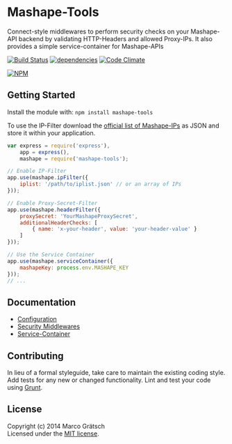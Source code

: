 # Mashape-Tools

Connect-style middlewares to perform security checks on your Mashape-API backend by validating HTTP-Headers and allowed Proxy-IPs. It also provides a simple service-container for Mashape-APIs

[![Build Status](https://secure.travis-ci.org/magdev/node-mashape-tools.png?branch=master)](http://travis-ci.org/magdev/node-mashape-tools)
[![dependencies](https://david-dm.org/magdev/node-mashape-tools.png)](https://david-dm.org/magdev/node-mashape-tools)
[![Code Climate](https://codeclimate.com/github/magdev/node-mashape-tools/badges/gpa.svg)](https://codeclimate.com/github/magdev/node-mashape-tools)

[![NPM](https://nodei.co/npm/mashape-tools.png?downloads=true)](https://nodei.co/npm/mashape-tools/)


## Getting Started

Install the module with: `npm install mashape-tools`

To use the IP-Filter download the [official list of Mashape-IPs](https://www.mashape.com/docs/firewall) as JSON and store it within your application.

```js
var express = require('express'),
    app = express(),
    mashape = require('mashape-tools');

// Enable IP-Filter
app.use(mashape.ipFilter({
    iplist: '/path/to/iplist.json' // or an array of IPs
}));

// Enable Proxy-Secret-Filter
app.use(mashape.headerFilter({
    proxySecret: 'YourMashapeProxySecret',
    additionalHeaderChecks: [
        { name: 'x-your-header', value: 'your-header-value' }
    ]
}));

// Use the Service Container
app.use(mashape.serviceContainer({
    mashapeKey: process.env.MASHAPE_KEY
}));
// ...
```


## Documentation

  * [Configuration](docs/configuration.md)
  * [Security Middlewares](docs/security-middlewares.md)
  * [Service-Container](docs/service-container.md)


## Contributing

In lieu of a formal styleguide, take care to maintain the existing coding style. Add tests for any new or changed functionality. Lint and test your code using [Grunt](http://gruntjs.com).


## License

Copyright (c) 2014 Marco Grätsch  
Licensed under the [MIT license](LICENSE.md).
